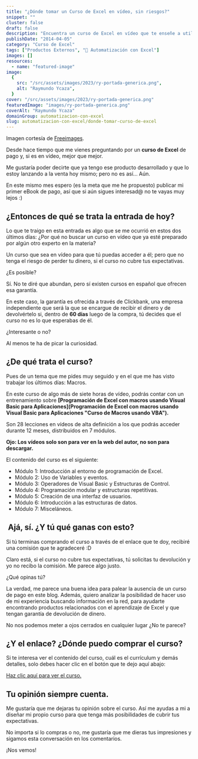 ```yaml
---
title: "¿Dónde tomar un Curso de Excel en vídeo, sin riesgos?"
snippet: ""
cluster: false
draft: false
description: "Encuentra un curso de Excel en vídeo que te enseñe a utilizar macros para mejorar tu productividad laboral. Explora opciones seguras y útiles."
publishDate: "2014-04-05"
category: "Curso de Excel"
tags: ["Productos Externos", "🤖 Automatización con Excel"]
images: []
resources:
  - name: "featured-image"
image:
  {
    src: "/src/assets/images/2023/ry-portada-generica.png",
    alt: "Raymundo Ycaza",
  }
cover: "/src/assets/images/2023/ry-portada-generica.png"
featuredImage: "images/ry-portada-generica.png"
coverAlt: "Raymundo Ycaza"
domainGroup: automatizacion-con-excel
slug: automatizacion-con-excel/donde-tomar-curso-de-excel
---
```


Imagen cortesía de [Freeimages](http://www.freeimages.com/photo/121301 "Freeimages").

Desde hace tiempo que me vienes preguntando por un **curso de Excel** de pago y, si es en vídeo, mejor que mejor.

Me gustaría poder decirte que ya tengo ese producto desarrollado y que lo estoy lanzando a la venta hoy mismo; pero no es así... Aún.

En este mismo mes espero (es la meta que me he propuesto) publicar mi primer eBook de pago, así que si aún sigues interesad@ no te vayas muy lejos :)

## ¿Entonces de qué se trata la entrada de hoy?

Lo que te traigo en esta entrada es algo que se me ocurrió en estos dos últimos días: ¿Por qué no buscar un curso en vídeo que ya esté preparado por algún otro experto en la materia?

Un curso que sea en vídeo para que tú puedas acceder a él; pero que no tenga el riesgo de perder tu dinero, si el curso no cubre tus expectativas.

¿Es posible?

Sí. No te diré que abundan, pero sí existen cursos en español que ofrecen esa garantía.

En este caso, la garantía es ofrecida a través de Clickbank, una empresa independiente que será la que se encargue de recibir el dinero y de devolvértelo si, dentro de **60 días** luego de la compra, tú decides que el curso no es lo que esperabas de él.

¿Interesante o no?

Al menos te ha de picar la curiosidad.

## ¿De qué trata el curso?

Pues de un tema que me pides muy seguido y en el que me has visto trabajar los últimos días: Macros.

En este curso de algo más de siete horas de vídeo, podrás contar con un entrenamiento sobre **[Programación de Excel con macros usando Visual Basic para Aplicaciones](Programación de Excel con macros usando Visual Basic para Aplicaciones "Curso de Macros usando VBA").**

Son 28 lecciones en vídeos de alta definición a los que podrás acceder durante 12 meses, distribuidos en 7 módulos.

**Ojo: Los vídeos solo son para ver en la web del autor, no son para descargar.**

El contenido del curso es el siguiente:

- Módulo 1: Introducción al entorno de programación de Excel.
- Módulo 2: Uso de Variables y eventos.
- Módulo 3: Operadores de Visual Basic y Estructuras de Control.
- Módulo 4: Programación modular y estructuras repetitivas.
- Módulo 5: Creación de una interfaz de usuarios.
- Módulo 6: Introducción a las estructuras de datos.
- Módulo 7: Misceláneos.

##  Ajá, sí. ¿Y tú qué ganas con esto?

Si tú terminas comprando el curso a través de el enlace que te doy, recibiré una comisión que te agradeceré :D

Claro está, si el curso no cubre tus expectativas, tú solicitas tu devolución y yo no recibo la comisión. Me parece algo justo.

¿Qué opinas tú?

La verdad, me parece una buena idea para palear la ausencia de un curso de pago en este blog. Además, quiero analizar la posibilidad de hacer uso de mi experiencia buscando información en la red, para ayudarte encontrando productos relacionados con el aprendizaje de Excel y que tengan garantía de devolución de dinero.

No nos podemos meter a ojos cerrados en cualquier lugar ¿No te parece?

## ¿Y el enlace? ¿Dónde puedo comprar el curso?

Si te interesa ver el contenido del curso, cuál es el currículum y demás detalles, solo debes hacer clic en el botón que te dejo aquí abajo:

[Haz clic aquí para ver el curso.](http://bit.ly/RYREF001 "Comprar el curso")

## Tu opinión siempre cuenta.

Me gustaría que me dejaras tu opinión sobre el curso. Así me ayudas a mi a diseñar mi propio curso para que tenga más posibilidades de cubrir tus expectativas.

No importa si lo compras o no, me gustaría que me dieras tus impresiones y sigamos esta conversación en los comentarios.

¡Nos vemos!
